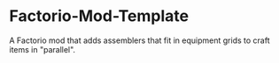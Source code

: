 # Factorio-Mod-Template
A Factorio mod that adds assemblers that fit in equipment grids to craft items in "parallel".
